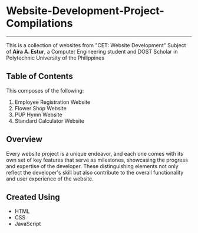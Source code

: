 # Website-Development-Project-Compilations
___
This is a collection of websites from "CET: Website Development" Subject of **Aira A. Estur**, a Computer Engineering student and DOST Scholar in Polytechnic University of the Philippines 

## Table of Contents 
This composes of the following: 
1. Employee Registration Website
2. Flower Shop Website
3. PUP Hymn Website
4. Standard Calculator Website

## Overview
Every website project is a unique endeavor, and each one comes with its own set of key features that serve as milestones, showcasing the progress and expertise of the developer. These distinguishing elements not only reflect the developer's skill but also contribute to the overall functionality and user experience of the website.


## Created Using 
- HTML
- CSS
- JavaScript
